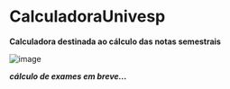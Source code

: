 # CalculadoraUnivesp

**Calculadora destinada ao cálculo das notas semestrais**

![image](https://github.com/user-attachments/assets/f163d29f-7cf6-4053-b26e-e542ce4f7b37)

***cálculo de exames em breve...***
